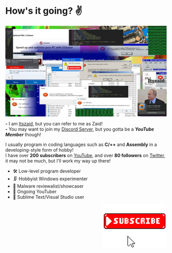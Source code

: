 # How's it going? ✌

<img align="center" alt="Itszaid" width="800" src="https://github.com/Itszaid32/Itszaid32/blob/main/header.jpg" /><br>

**-** I am [Itszaid](https://www.youtube.com/@Itszaid32), but you can refer to me as Zaid!<br>
**-** You may want to join my [Discord Server](https://discord.gg/9rxEkKs8Fn), but you gotta be a ***YouTube Member*** though!

I usually program in coding languages such as **C/++** and **Assembly** in a developing-style form of hobby!<br>
I have over **200 subscribers** on [YouTube](https://www.youtube.com/@Itszaid32), and over **80 followers** on [Twitter](), it may not be much, but I'll work my way up there!

* 🛠 Low-level program developer<br>
* 🗜 Hobbyist Windows experimenter<br>
* 💾 Malware reviewalist/showcaser<br>
* 📸 Ongoing YouTuber<br>
* 🌋 Sublime Text/Visual Studio user<br>

<img align="right" alt="Itszaid" width="200" src="https://github.com/Itszaid32/Itszaid32/blob/main/itszaid%20subscribe.jpg" />
